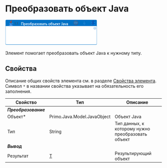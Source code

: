 # Преобразовать объект Java

![](<../../../.gitbook/assets/java-convert-object.png>)

Элемент помогает преобразовать объект Java к нужному типу.

## Свойства
Описание общих свойств элемента см. в разделе [Свойства элемента](https://docs.primo-rpa.ru/primo-rpa/primo-studio/process/elements#svoistva-elementa).\
Символ `*` в названии свойства указывает на обязательность его заполнения. 

| Свойство             | Тип                   | Описание                                      |
| -------------------- | --------------------- | --------------------------------------------- |
| ***Преобразование*** | |  |
| Объект\*             | Primo.Java.Model.JavaObject | Объект Java |
| Тип                  | String                | Тип данных, к которому нужно преобразовать объект |
| ***Вывод***          | |  |
| Результат            | [T](https://metanit.com/sharp/tutorial/3.12.php) | Результирующий объект |
